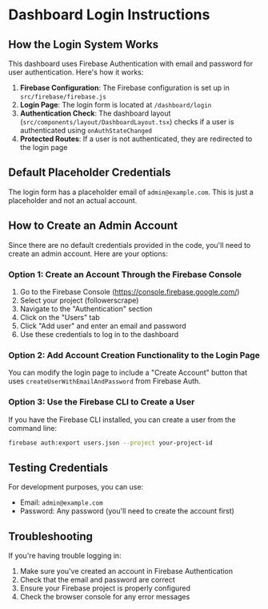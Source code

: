 # Dashboard Login Instructions

## How the Login System Works

This dashboard uses Firebase Authentication with email and password for user authentication. Here's how it works:

1. **Firebase Configuration**: The Firebase configuration is set up in `src/firebase/firebase.js`
2. **Login Page**: The login form is located at `/dashboard/login`
3. **Authentication Check**: The dashboard layout (`src/components/layout/DashboardLayout.tsx`) checks if a user is authenticated using `onAuthStateChanged`
4. **Protected Routes**: If a user is not authenticated, they are redirected to the login page

## Default Placeholder Credentials

The login form has a placeholder email of `admin@example.com`. This is just a placeholder and not an actual account.

## How to Create an Admin Account

Since there are no default credentials provided in the code, you'll need to create an admin account. Here are your options:

### Option 1: Create an Account Through the Firebase Console

1. Go to the Firebase Console (https://console.firebase.google.com/)
2. Select your project (followerscrape)
3. Navigate to the "Authentication" section
4. Click on the "Users" tab
5. Click "Add user" and enter an email and password
6. Use these credentials to log in to the dashboard

### Option 2: Add Account Creation Functionality to the Login Page

You can modify the login page to include a "Create Account" button that uses `createUserWithEmailAndPassword` from Firebase Auth.

### Option 3: Use the Firebase CLI to Create a User

If you have the Firebase CLI installed, you can create a user from the command line:

```bash
firebase auth:export users.json --project your-project-id
```

## Testing Credentials

For development purposes, you can use:
- Email: `admin@example.com`
- Password: Any password (you'll need to create the account first)

## Troubleshooting

If you're having trouble logging in:

1. Make sure you've created an account in Firebase Authentication
2. Check that the email and password are correct
3. Ensure your Firebase project is properly configured
4. Check the browser console for any error messages